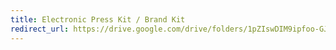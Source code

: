 ```yaml
---
title: Electronic Press Kit / Brand Kit
redirect_url: https://drive.google.com/drive/folders/1pZIswDIM9ipfoo-GJd2cERA3WBNtWE50
---
```

